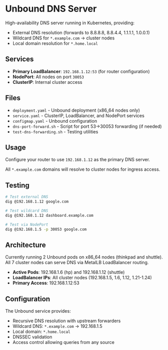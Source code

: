 # Unbound DNS Server

High-availability DNS server running in Kubernetes, providing:

- External DNS resolution (forwards to 8.8.8.8, 8.8.4.4, 1.1.1.1, 1.0.0.1)
- Wildcard DNS for `*.example.com` → cluster nodes 
- Local domain resolution for `*.home.local`

## Services

- **Primary LoadBalancer**: `192.168.1.12:53` (for router configuration)
- **NodePort**: All nodes on port `30053` 
- **ClusterIP**: Internal cluster access

## Files

- `deployment.yaml` - Unbound deployment (x86_64 nodes only)
- `service.yaml` - ClusterIP, LoadBalancer, and NodePort services
- `configmap.yaml` - Unbound configuration
- `dns-port-forward.sh` - Script for port 53→30053 forwarding (if needed)
- `test-dns-forwarding.sh` - Testing utilities

## Usage

Configure your router to use `192.168.1.12` as the primary DNS server.

All `*.example.com` domains will resolve to cluster nodes for ingress access.

## Testing

```bash
# Test external DNS
dig @192.168.1.12 google.com

# Test wildcard DNS  
dig @192.168.1.12 dashboard.example.com

# Test via NodePort
dig @192.168.1.5 -p 30053 google.com
```

## Architecture

Currently running 2 Unbound pods on x86_64 nodes (thinkpad and shuttle). All 7 cluster nodes can serve DNS via MetalLB LoadBalancer routing.

- **Active Pods**: 192.168.1.6 (hp) and 192.168.1.12 (shuttle)
- **LoadBalancer IPs**: All cluster nodes (192.168.1.5, 1.6, 1.12, 1.21-1.24)
- **Primary Access**: 192.168.1.12:53

## Configuration

The Unbound service provides:
- Recursive DNS resolution with upstream forwarders
- Wildcard DNS: `*.example.com` → 192.168.1.5
- Local domain: `*.home.local`
- DNSSEC validation
- Access control allowing queries from any source